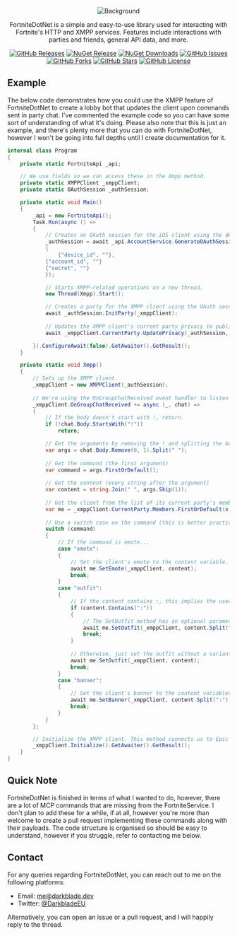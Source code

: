 <div align="center">

<p align="center">
    <img align="center" src="https://i.ibb.co/3cwrNSJ/Fortnite-Dot-Net.png" alt="Background">
</p>
<p align="center">FortniteDotNet is a simple and easy-to-use library used for interacting with Fortnite's HTTP and XMPP services. Features include interactions with parties and friends, general API data, and more.</p>

[![GitHub Releases](https://img.shields.io/github/v/release/DarkbladeEU/FortniteDotNet?logo=github)](https://github.com/DarkbladeEU/FortniteDotNet/releases/latest)
[![NuGet Release](https://img.shields.io/nuget/v/FortniteDotNet?logo=nuget)](https://www.nuget.org/packages/FortniteDotNet)
[![NuGet Downloads](https://img.shields.io/nuget/dt/FortniteDotNet?logo=nuget)](https://www.nuget.org/packages/FortniteDotNet)
[![GitHub Issues](https://img.shields.io/github/issues/DarkbladeEU/FortniteDotNet?logo=github)](https://github.com/DarkbladeEU/FortniteDotNet/issues)
[![GitHub Forks](https://img.shields.io/github/forks/DarkbladeEU/FortniteDotNet?logo=github)](https://github.com/DarkbladeEU/FortniteDotNet/forks)
[![GitHub Stars](https://img.shields.io/github/stars/DarkbladeEU/FortniteDotNet?logo=github)](https://github.com/DarkbladeEU/FortniteDotNet/stargazers)
[![GitHub License](https://img.shields.io/github/license/DarkbladeEU/FortniteDotNet)](https://github.com/DarkbladeEU/FortniteDotNet/blob/master/LICENSE)

</div>

## Example
The below code demonstrates how you could use the XMPP feature of FortniteDotNet to create a lobby bot that updates the client upon commands sent in party chat.
I've commented the example code so you can have some sort of understanding of what it's doing. Please also note that this is just an example, and there's plenty more that you can do with FortniteDotNet, however I won't be going into full depths until I create documentation for it.

```cs
internal class Program 
{
    private static FortniteApi _api;

    // We use fields so we can access these in the Xmpp method.
    private static XMPPClient _xmppClient;
    private static OAuthSession _authSession;

    private static void Main() 
    {
        _api = new FortniteApi();
        Task.Run(async () => 
        {
            // Creates an OAuth session for the iOS client using the device_auth grant type.
            _authSession = await _api.AccountService.GenerateOAuthSession(GrantType.DeviceAuth, AuthClient.iOS, new() 
            {
                {"device_id", ""}, 
	        {"account_id", ""}
	        {"secret", ""}
            });

            // Starts XMPP-related operations on a new thread.
            new Thread(Xmpp).Start();

            // Creates a party for the XMPP client using the OAuth session we generated earlier.
            await _authSession.InitParty(_xmppClient);
            
            // Updates the XMPP client's current party privacy to public using the OAuth session we generated earlier.
            await _xmppClient.CurrentParty.UpdatePrivacy(_authSession, new PartyPrivacy(Privacy.Public));

        }).ConfigureAwait(false).GetAwaiter().GetResult();
    }

    private static void Xmpp() 
    {
        // Sets up the XMPP client.
        _xmppClient = new XMPPClient(_authSession);
        
        // We're using the OnGroupChatReceived event handler to listen for any messages sent in the chat of the client's current party.
        _xmppClient.OnGroupChatReceived += async (_, chat) => 
        {
            // If the body doesn't start with !, return.
            if (!chat.Body.StartsWith("!"))
                return;

            // Get the arguments by removing the ! and splitting the body by a space.
            var args = chat.Body.Remove(0, 1).Split(" ");
	    
            // Get the command (the first argument)
            var command = args.FirstOrDefault();
	    
            // Get the content (every string after the argument)
            var content = string.Join(" ", args.Skip(1));
            
            // Get the client from the list of its current party's members.
            var me = _xmppClient.CurrentParty.Members.FirstOrDefault(x => x.Id == _authSession.AccountId);
            
            // Use a switch case on the command (this is better practice than if, else etc.)
            switch (command) 
            {
                // If the command is emote...
                case "emote": 
                {
                    // Set the client's emote to the content variable. Example: "!emote floss" would set the client's emote to Floss.
                    await me.SetEmote(_xmppClient, content);
                    break;
                }
                case "outfit": 
                {
                    // If the content contains :, this implies the user wants to apply a variant.
                    if (content.Contains(":")) 
                    {
                        // The SetOutfit method has an optional parameter, which we're using here. Example: "!outfit Skull Trooper:Purple Glow" would set the client's outfit to Skull Trooper, and the outfit's active variant to the Purple Glow variant.
                        await me.SetOutfit(_xmppClient, content.Split(":")[0], content.Split(":")[1]);
                        break;
                    }
    
                    // Otherwise, just set the outfit without a variant.
                    await me.SetOutfit(_xmppClient, content);
                    break;
                }
                case "banner": 
                {
                    // Set the client's banner to the content variables. Example: "!banner BRSeason01:DefaultColor02" would set the client's banner icon to the Battle Bus banner, and the client's banner color to red.
                    await me.SetBanner(_xmppClient, content.Split(":")[0], content.Split(":")[1]);
                    break;
                }
            }
        };

        // Initialize the XMPP client. This method connects us to Epic Games' XMPP services and starts listening for messages.
        _xmppClient.Initialize().GetAwaiter().GetResult();
    }
}
```

## Quick Note
FortniteDotNet is finished in terms of what I wanted to do, however, there are a lot of MCP commands that are missing from the FortniteService. I don't plan to add these for a while, if at all, however you're more than welcome to create a pull request implementing these commands along with their payloads. The code structure is organised so should be easy to understand, however if you struggle, refer to contacting me below.

## Contact
For any queries regarding FortniteDotNet, you can reach out to me on the following platforms:

- Email: <a href="mailto:me@darkblade.dev">me@darkblade.dev</a>
- Twitter: <a href="https://twitter.com/DarkbladeEU">@DarkbladeEU</a>

Alternatively, you can open an issue or a pull request, and I will happily reply to the thread.
